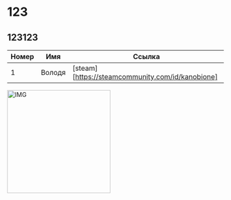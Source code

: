 # 123
## 123123
|Номер|Имя|Cсылка|
|------|-----|------|
|1 | Володя | [steam][https://steamcommunity.com/id/kanobione]|

<a href="https://github.com/k4nob1/1st/tree/1stBranch" target="_blank"><img src="https://m.media-amazon.com/images/M/MV5BOWQ4Y2IzMzUtOWFjNC00NzY0LWI4ZDYtMTQwMjAzNWY3MGEyXkEyXkFqcGdeQXVyNTg5OTk5ODk@._V1_SX1777_CR0,0,1777,999_AL_.jpg" alt="IMG" width="240" height="240" border="0"/></a>
